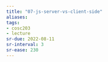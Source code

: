 ```yaml
---
title: "07-js-server-vs-client-side"
aliases: 
tags: 
- cosc203
- lecture
sr-due: 2022-08-11
sr-interval: 3
sr-ease: 230
---
```



